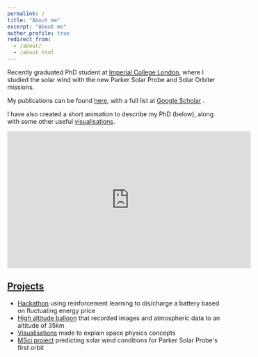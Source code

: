 ```yaml
---
permalink: /
title: "About me"
excerpt: "About me"
author_profile: true
redirect_from: 
  - /about/
  - /about.html
---
```


Recently graduated PhD student at [Imperial College London](https://www.imperial.ac.uk/space-and-atmospheric-physics), where I studied the solar wind with the new Parker Solar Probe and Solar Orbiter missions.

My publications can be found <a href="/publications/">here</a>, with a full list at [Google Scholar](https://scholar.google.com/citations?user=59iEPNwAAAAJ) <i class="fas fa-graduation-cap"></i>.

I have also created a short animation to describe my PhD (below), along with some other useful <a href="/vis/">visualisations</a>.

<iframe width="560" height="315" src="https://www.youtube.com/embed/rI2yBMnZMpU" title="YouTube video player" frameborder="0" allow="accelerometer; autoplay; clipboard-write; encrypted-media; gyroscope; picture-in-picture" allowfullscreen></iframe>


## [Projects](/projects)

* [Hackathon](/projects/hackathon) using reinforcement learning to dis/charge a battery based on fluctuating energy price
* [High altitude balloon](/projects/hab) that recorded images and atmospheric data to an altitude of 35km
* [Visualisations](/vis) made to explain space physics concepts
* [MSci project](/projects/msci) predicting solar wind conditions for Parker Solar Probe's first orbit
